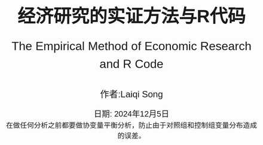 <!-- 封面样式 -->
<style>
@page {
    size: A4;
    margin: 20mm;
}
body {
    font-family: Arial, sans-serif;
    font-size: 14pt;
    line-height: 1.5;
}
.cover-page {
    display: flex;
    flex-direction: column;
    justify-content: center;
    align-items: center;
    height: 100vh;
    text-align: center;
}
.cover-title {
    font-size: 36pt;
    font-weight: bold;
    margin-bottom: 20px;
}
.cover-subtitle {
    font-size: 24pt;
    margin-bottom: 40px;
}
.cover-author {
    font-size: 18pt;
    margin-bottom: 20px;
}
.cover-date {
    font-size: 16pt;
}
</style>

<!-- 封面内容 -->
<div class="cover-page">
    <div class="cover-title">经济研究的实证方法与R代码</div>
    <div class="cover-subtitle">The Empirical Method of Economic Research and R Code</div>
    <div class="cover-author">作者:Laiqi Song</div>
    <div class="cover-date">日期: 2024年12月5日</div>
    在做任何分析之前都要做协变量平衡分析，防止由于对照组和控制组变量分布造成的误差。
</div>

- [1.OLS](#1ols)
- [9.RDD](#9rdd)
- [实用小代码](#实用小代码)

<div style="page-break-after: always;"></div>

## <div style="font-size:25px;text-align:center;">1.OLS</div>

```R
lm(Y ~ X + C, data = data)#表示进行OLS回归，其中Y为被解释变量，X为解释变量，C为控制变量
#画散点图
    p <- ggplot(data, aes(x = x, y = y))+
    # 添加散点图层
    geom_point() +
    # 添加标题和坐标轴标签（可选）
    labs(title = "Scatter Plot", x = "X Variable", y = "Y Variable") +
    # 选择主题（可选，这里使用默认主题）
    theme_bw()
    # 显示绘制的散点图
    print(p)
```






<div style="page-break-after: always;"></div>

## <div style="font-size:25px;text-align:center;">9.RDD</div>

```R
rdrobust(Y, X, covs = C）#表示进行rdd，其cov为控制变量，x为驱动变量，y为被解释变量，其系数为截距，就是我们要的
summary(rdrobust(Y,X,covs = C, kernel = "uniform"))#表示进行对于数据进行核加权的rdd分析
summary(rdrobust(Y,X,covs = C,  p = 2))# 使用局部二次函数进行RD估计，假设带宽为默认值（可根据需要调整带宽参数h）
summary(rdrobust(Y,X,covs = C,  h = 40))# 使用带宽为40进行RD估计

```

利用RDHonest进行画图和比较更加广泛的RDD分析 [RDDHonest画图](https://github.com/kolesarm/RDHonest/blob/master/doc/RDHonest.pdf)
[RDHonest公式文档，fuzzy or sharp](https://cran.r-project.org/web//packages/RDHonest/RDHonest.pdf)

```R
#参数自己去看文档，这里表示出来所有的参数
RDHonest(formula,data,subset,weights,cutoff = 0,M,kern = "triangular",na.action,opt.criterion = "MSE",h,se.method = "nn",alpha = 0.05,beta = 0.8,J = 3,sclass = "H",
result[["coefficients"]] #看估计的参数
```






## <div style="font-size:25px;text-align:center;">实用小代码</div>

```R
1 #导入csv数据进入
data <- read.csv("path/to/your/file.csv")
#导入excel数据进入
install.packages("readxl")
library(readxl)
data <- read_excel("path/to/your/file.xlsx")
#导入stata数据进入
install.packages("haven")
library(haven)
data <- read_dta("path/to/your/file.dta")
3.#创建一个新的变量并将其输入数据框，数据集中
my_data <- my_data %>% mutate(firstmonth = agemo_mda==0)
4.#用$取出来数据框中的变量，也可以用其来取出变量值
Y <- my_data$cod_any
5.#删除数据列表中的变量值的行
my_data <- subset(my_data, firstmonth!= 1)
my_data <- my_data[!(my_data$firstmonth == 1), ]
6.#看数据frame中的数据列表,
data[['列表名称']]
data$列表名称[“数据标签”]
7.#数值转换
data$列表名称 <- as.numeric(data$列表名称)#不同的转换就是不同的as.类型
```

<div style="page-break-after: always;"></div>

# 找数据网站

[克雷格列表网](https://hongkong.craigslist.org/)
[权威的大数据竞赛平台 —— 数据泉](https://www.datafountian.cn)
[卡格乐数据集](https://www.kaggle.com/datasets)